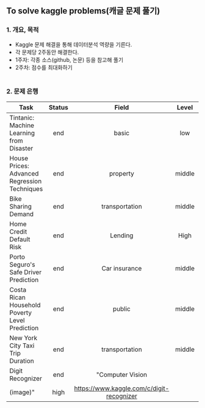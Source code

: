## To solve kaggle problems(캐글 문제 풀기)

### 1. 개요, 목적
- Kaggle 문제 해결을 통해 데이터분석 역량을 기른다.
- 각 문제당 2주동안 해결한다.
- 1주자: 각종 소스(github, 논문) 등을 참고해 풀기
- 2주차: 점수를 최대화하기 <br> <br>

### 2. 문제 은행
| Task | Status | Field | Level | URL |
|---|:---:|:---:|:---:|---:|
| Tintanic: Machine Learning from Disaster | end | basic | low | https://www.kaggle.com/c/titanic |
| House Prices: Advanced Regression Techniques | end | property | middle | https://www.kaggle.com/c/house-prices-advanced-regression-techniques |
| Bike Sharing Demand | end | transportation | middle | https://www.kaggle.com/c/bike-sharing-demand |
| Home Credit Default Risk | end | Lending | High | https://www.kaggle.com/c/home-credit-default-risk/overview/description |
| Porto Seguro's Safe Driver Prediction | end | Car insurance | middle | https://www.kaggle.com/c/porto-seguro-safe-driver-prediction |
| Costa Rican Household Poverty Level Prediction | end | public | middle | https://www.kaggle.com/c/costa-rican-household-poverty-prediction/overview/description |
| New York City Taxi Trip Duration | end | transportation | middle | https://www.kaggle.com/c/nyc-taxi-trip-duration |
| Digit Recognizer | end | "Computer Vision
(image)" | high | https://www.kaggle.com/c/digit-recognizer |
